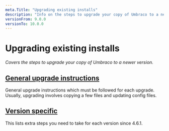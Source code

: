 ```yaml
---
meta.Title: "Upgrading existing installs"
description: "Info on the steps to upgrade your copy of Umbraco to a newer version"
versionFrom: 9.0.0
versionTo: 10.0.0
---
```


# Upgrading existing installs

_Covers the steps to upgrade your copy of Umbraco to a newer version._

## [General upgrade instructions](general.md)

General upgrade instructions which must be followed for each upgrade. Usually, upgrading involves copying a few files and updating config files.

## [Version specific](version-specific.md)

This lists extra steps you need to take for each version since 4.6.1.
